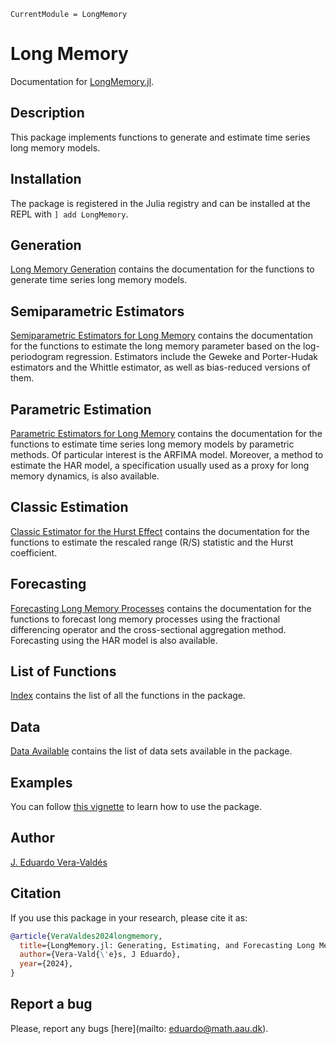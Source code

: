 ```@meta
CurrentModule = LongMemory
```

# Long Memory

Documentation for [LongMemory.jl](https://github.com/everval/LongMemory.jl).

## Description

This package implements functions to generate and estimate time series long memory models.

## Installation

The package is registered in the Julia registry and can be installed at the REPL with `] add LongMemory`.

## Generation

[Long Memory Generation](@ref) contains the documentation for the functions to generate time series long memory models.

## Semiparametric Estimators

[Semiparametric Estimators for Long Memory](@ref) contains the documentation for the functions to estimate the long memory parameter based on the log-periodogram regression. Estimators include the Geweke and Porter-Hudak estimators and the Whittle estimator, as well as bias-reduced versions of them.

## Parametric Estimation

[Parametric Estimators for Long Memory](@ref) contains the documentation for the functions to estimate time series long memory models by parametric methods. Of particular interest is the ARFIMA model. Moreover, a method to estimate the HAR model, a specification usually used as a proxy for long memory dynamics, is also available.

## Classic Estimation

[Classic Estimator for the Hurst Effect](@ref) contains the documentation for the functions to estimate the rescaled range (R/S) statistic and the Hurst coefficient.

## Forecasting

[Forecasting Long Memory Processes](@ref) contains the documentation for the functions to forecast long memory processes using the fractional differencing operator and the cross-sectional aggregation method. Forecasting using the HAR model is also available.

## List of Functions

[Index](@ref) contains the list of all the functions in the package.

## Data

[Data Available](@ref) contains the list of data sets available in the package.

## Examples

You can follow [this vignette](https://everval.github.io/files\LM_notebook.html) to learn how to use the package.

## Author

[J. Eduardo Vera-Valdés](https://everval.github.io/)

## Citation

If you use this package in your research, please cite it as:

```bibtex
@article{VeraValdes2024longmemory,
  title={LongMemory.jl: Generating, Estimating, and Forecasting Long Memory Models in Julia},
  author={Vera-Vald{\'e}s, J Eduardo},
  year={2024},
}
```

## Report a bug

Please, report any bugs [here](mailto: eduardo@math.aau.dk).
